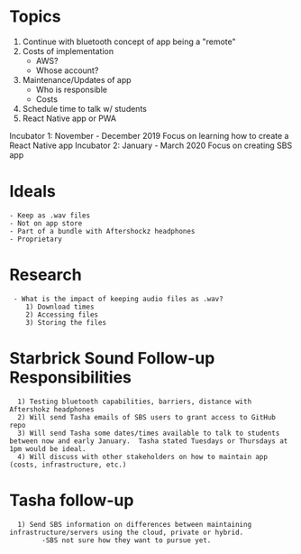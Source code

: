 # Topics
  1.  Continue with bluetooth concept of app being a "remote"
  2.  Costs of implementation
      - AWS?
      - Whose account?
  3.  Maintenance/Updates of app
      - Who is responsible
      - Costs
  4.  Schedule time to talk w/ students
  5.  React Native app or PWA
  
  
  Incubator 1:  November - December 2019
      Focus on learning how to create a React Native app
  Incubator 2:  January - March 2020
      Focus on creating SBS app
          
  # Ideals
    - Keep as .wav files
    - Not on app store
    - Part of a bundle with Aftershockz headphones
    - Proprietary
      
     
  # Research
     - What is the impact of keeping audio files as .wav?
        1) Download times
        2) Accessing files 
        3) Storing the files
                
   
   # Starbrick Sound Follow-up Responsibilities
      1) Testing bluetooth capabilities, barriers, distance with Aftershokz headphones
      2) Will send Tasha emails of SBS users to grant access to GitHub repo
      3) Will send Tasha some dates/times available to talk to students between now and early January.  Tasha stated Tuesdays or Thursdays at 1pm would be ideal.
      4) Will discuss with other stakeholders on how to maintain app (costs, infrastructure, etc.)
   
   
   # Tasha follow-up
      1) Send SBS information on differences between maintaining infrastructure/servers using the cloud, private or hybrid.
            -SBS not sure how they want to pursue yet.
            
      
  
  
